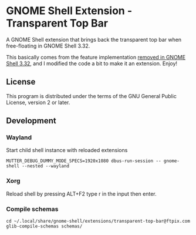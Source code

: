 # GNOME Shell Extension - Transparent Top Bar

A GNOME Shell extension that brings back the transparent top bar when free-floating in GNOME Shell 3.32.

This basically comes from the feature
implementation [removed in GNOME Shell 3.32](https://gitlab.gnome.org/GNOME/gnome-shell/merge_requests/376/), and I
modified the code a bit to make it an extension. Enjoy!

## License

This program is distributed under the terms of the GNU General Public License, version 2 or later.

## Development

### Wayland

Start child shell instance with reloaded extensions
```
MUTTER_DEBUG_DUMMY_MODE_SPECS=1920x1080 dbus-run-session -- gnome-shell --nested --wayland
```

### Xorg

Reload shell by pressing ALT+F2 type r in the input then enter.

### Compile schemas
```
cd ~/.local/share/gnome-shell/extensions/transparent-top-bar@ftpix.com
glib-compile-schemas schemas/
```

